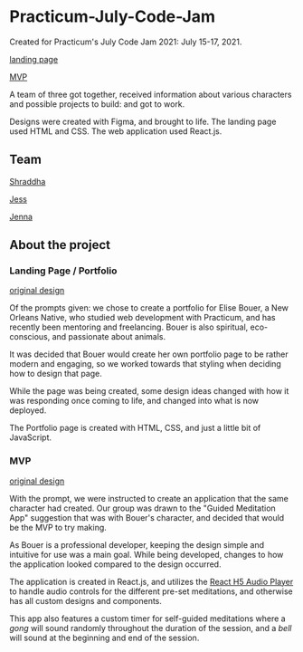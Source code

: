 # Practicum-July-Code-Jam

Created for Practicum's July Code Jam 2021: July 15-17, 2021.

[landing page](https://larkceresin.github.io/Practicum-July-Code-Jam/)

[MVP](https://sharp-khorana-bdc36f.netlify.app/)

A team of three got together, received information about various characters and possible projects to build: and got to work.

Designs were created with Figma, and brought to life.
The landing page used HTML and CSS.
The web application used React.js.

## Team

[Shraddha](https://github.com/5hraddha)

[Jess](https://github.com/Jess-Dowd)

[Jenna](https://github.com/larkceresin/)

## About the project

### Landing Page / Portfolio

[original design](https://www.figma.com/file/Ib1mgoazlFk5EA7aKEJbJZ/Landing-Page-Elise?node-id=0%3A1)

Of the prompts given: we chose to create a portfolio for Elise Bouer, a New Orleans Native, who studied web development with Practicum, and has recently been mentoring and freelancing. Bouer is also spiritual, eco-conscious, and passionate about animals.

It was decided that Bouer would create her own portfolio page to be rather modern and engaging, so we worked towards that styling when deciding how to design that page.

While the page was being created, some design ideas changed with how it was responding once coming to life, and changed into what is now deployed.

The Portfolio page is created with HTML, CSS, and just a little bit of JavaScript.

### MVP

[original design](https://www.figma.com/file/8p43vy1CxMFuDkDRrYPvDr/Guided-Mediation-App?node-id=0%3A1)

With the prompt, we were instructed to create an application that the same character had created. Our group was drawn to the "Guided Meditation App" suggestion that was with Bouer's character, and decided that would be the MVP to try making.

As Bouer is a professional developer, keeping the design simple and intuitive for use was a main goal. While being developed, changes to how the application looked compared to the design occurred.

The application is created in React.js, and utilizes the [React H5 Audio Player](https://www.npmjs.com/package/react-h5-audio-player) to handle audio controls for the different pre-set meditations, and otherwise has all custom designs and components.

This app also features a custom timer for self-guided meditations where a _gong_ will sound randomly throughout the duration of the session, and a _bell_ will sound at the beginning and end of the session.
